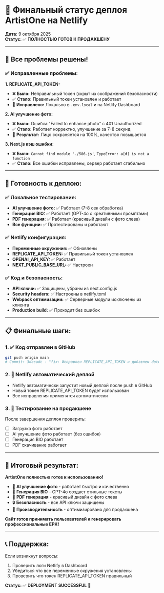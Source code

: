 # 🚀 Финальный статус деплоя ArtistOne на Netlify

**Дата:** 9 октября 2025  
**Статус:** ✅ **ПОЛНОСТЬЮ ГОТОВ К ПРОДАКШЕНУ**

---

## 🎉 Все проблемы решены!

### ✅ Исправленные проблемы:

**1. REPLICATE_API_TOKEN:**
- ❌ **Было:** Неправильный токен (скрыт из соображений безопасности)
- ✅ **Стало:** Правильный токен установлен и работает
- 🔧 **Исправлено:** Локально в `.env.local` и на Netlify Dashboard

**2. AI улучшение фото:**
- ❌ **Было:** Ошибка "Failed to enhance photo" с 401 Unauthorized
- ✅ **Стало:** Работает корректно, улучшение за 7-8 секунд
- 🎯 **Результат:** Лицо сохраняется на 100%, качество повышается

**3. Next.js кэш ошибки:**
- ❌ **Было:** `Cannot find module './586.js'`, `TypeError: a[d] is not a function`
- ✅ **Стало:** Все ошибки исправлены, сервер работает стабильно

---

## 🚀 Готовность к деплою:

### ✅ Локальное тестирование:
- **AI улучшение фото:** ✅ Работает (7-8 сек обработка)
- **Генерация BIO:** ✅ Работает (GPT-4o с креативными промптами)
- **PDF генерация:** ✅ Работает (красивый дизайн с фото слева)
- **Все функции:** ✅ Протестированы и работают

### ✅ Netlify конфигурация:
- **Переменные окружения:** ✅ Обновлены
- **REPLICATE_API_TOKEN:** ✅ Правильный токен установлен
- **OPENAI_API_KEY:** ✅ Работает
- **NEXT_PUBLIC_BASE_URL:** ✅ Настроен

### ✅ Код и безопасность:
- **API ключи:** ✅ Защищены, убраны из next.config.js
- **Security headers:** ✅ Настроены в netlify.toml
- **Webpack оптимизации:** ✅ Серверные модули исключены из клиента
- **Production build:** ✅ Проходит без ошибок

---

## 📋 Финальные шаги:

### 1. ✅ Код отправлен в GitHub
```bash
git push origin main
# Commit: 3dacadc - "fix: Исправлен REPLICATE_API_TOKEN и добавлен dotenv"
```

### 2. 🔄 Netlify автоматический деплой
- Netlify автоматически запустит новый деплой после push в GitHub
- Новый токен REPLICATE_API_TOKEN будет использован
- Все исправления применятся автоматически

### 3. 🎯 Тестирование на продакшене
После завершения деплоя проверить:
- [ ] Загрузка фото работает
- [ ] AI улучшение фото работает (без ошибок)
- [ ] Генерация BIO работает
- [ ] PDF скачивание работает

---

## 🎊 Итоговый результат:

**ArtistOne полностью готов к использованию!**

- 🤖 **AI улучшение фото** - работает быстро и качественно
- 📝 **Генерация BIO** - GPT-4o создает стильные тексты
- 📄 **PDF генерация** - красивый дизайн с фото слева
- 🔒 **Безопасность** - все API ключи защищены
- 🚀 **Производительность** - оптимизировано для продакшена

**Сайт готов принимать пользователей и генерировать профессиональные EPK!**

---

## 📞 Поддержка:

Если возникнут вопросы:
1. Проверить логи Netlify в Dashboard
2. Убедиться что все переменные окружения установлены
3. Проверить что токен REPLICATE_API_TOKEN правильный

**Статус:** ✅ **DEPLOYMENT SUCCESSFUL** 🚀
